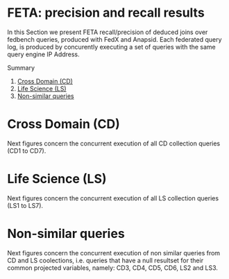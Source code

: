 # FETA: precision and recall results

In this Section we present FETA recall/precision of deduced joins over fedbench queries, produced with FedX and Anapsid.
Each federated query log, is produced by concurently executing a set of queries with the same query engine IP Address.

Summary

1. [Cross Domain (CD)](https://github.com/coumbaya/feta/blob/master/fedbench_precision_recall#crossdomain(cd).md)
2. [Life Science (LS)](https://github.com/coumbaya/feta/blob/master/fedbench_precision_recall#lifescience(ls).md)
3. [Non-similar queries](https://github.com/coumbaya/feta/blob/master/fedbench_precision_recall#non-smilarqueries.md)

# Cross Domain (CD)

Next figures concern the concurrent execution of all CD collection queries (CD1 to CD7).


# Life Science (LS)

Next figures concern the concurrent execution of all LS collection queries (LS1 to LS7).


# Non-similar queries

Next figures concern the concurrent execution of non similar queries from CD and LS coolections, i.e. queries that have a null resultset for their common projected variables, namely: CD3, CD4, CD5, CD6, LS2 and LS3.
